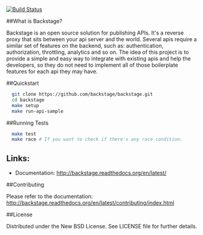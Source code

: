 [![Build Status](https://travis-ci.org/backstage/backstage.png?branch=master)](https://travis-ci.org/backstage/backstage)

##What is Backstage?

Backstage is an open source solution for publishing APIs. It's a reverse proxy that sits between your api server and the world.
Several apis require a similar set of features on the backend, such as: authentication, authorization, throttling, analytics and so on. The idea of this project is to provide a simple and easy way to integrate with existing apis and help the developers, so they do not need to implement all of those boilerplate features for each api they may have.

##Quickstart

```bash
  git clone https://github.com/backstage/backstage.git
  cd backstage
  make setup
  make run-api-sample
```

##Running Tests

```bash
  make test
  make race # If you want to check if there's any race condition.
```

## Links:

- Documentation: http://backstage.readthedocs.org/en/latest/

##Contributing

Please refer to the documentation: http://backstage.readthedocs.org/en/latest/contributing/index.html

##License

Distributed under the New BSD License. See LICENSE file for further details.